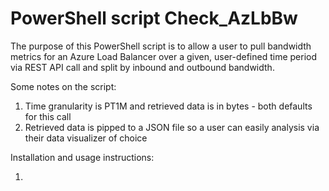# PowerShell script Check_AzLbBw
The purpose of this PowerShell script is to allow a user to pull bandwidth metrics for an Azure Load Balancer over a given, user-defined time period via REST API call and split by inbound and outbound bandwidth.

Some notes on the script:
1. Time granularity is PT1M and retrieved data is in bytes - both defaults for this call
2. Retrieved data is pipped to a JSON file so a user can easily analysis via their data visualizer of choice

Installation and usage instructions:

1. 